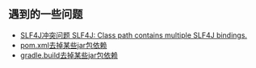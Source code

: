 ## 遇到的一些问题

* [SLF4J冲突问题 SLF4J: Class path contains multiple SLF4J bindings.](issues/SLF4J冲突问题.md)
* [pom.xml去掉某些jar包依赖](issues/pom.xml去掉某些jar包依赖.md)
* [gradle.build去掉某些jar包依赖](issues/gradle.build去掉某些jar包依赖.md)